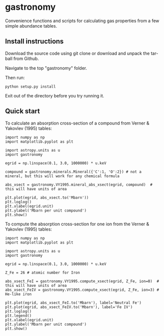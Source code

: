 # gastronomy
Convenience functions and scripts for calculating gas properties from a few simple abundance tables.

## Install instructions

Download the source code using git clone or download and unpack the tar-ball from Github.

Navigate to the top "gastronomy" folder.

Then run:

```
python setup.py install
```

Exit out of the directory before you try running it.

## Quick start

To calculate an absorption cross-section of a compound from Verner & Yakovlev (1995) tables:

```
import numpy as np
import matplotlib.pyplot as plt

import astropy.units as u
import gastronomy

egrid = np.linspace(0.1, 3.0, 1000000) * u.keV

compound = gastronomy.minerals.Mineral({'C':1, 'O':2}) # not a mineral, but this will work for any chemical formula

abs_xsect = gastronomy.VY1995.mineral_abs_xsect(egrid, compound)  # this will have units of area

plt.plot(egrid, abs_xsect.to('Mbarn'))
plt.loglog()
plt.xlabel(egrid.unit)
plt.ylabel('Mbarn per unit compound')
plt.show()
```

To compute the absorption cross-section for one ion from the Verner & Yakovlev (1995) tables:
```
import numpy as np
import matplotlib.pyplot as plt

import astropy.units as u
import gastronomy

egrid = np.linspace(0.1, 3.0, 1000000) * u.keV

Z_Fe = 26 # atomic number for Iron

abs_xsect_FeI = gastronomy.VY1995.compute_xsect(egrid, Z_Fe, ion=0)  # this will have units of area
abs_xsect_FeIV = gastronomy.VY1995.compute_xsect(egrid, Z_Fe, ion=3) # He-like iron

plt.plot(egrid, abs_xsect_FeI.to('Mbarn'), label='Neutral Fe')
plt.plot(egrid, abs_xsect_FeIV.to('Mbarn'), label='Fe IV')
plt.loglog()
plt.legend()
plt.xlabel(egrid.unit)
plt.ylabel('Mbarn per unit compound')
plt.show()
```

